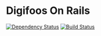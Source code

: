 Digifoos On Rails
=================

[![Dependency Status](https://gemnasium.com/DerKobe/Digifoos-on-Rails.svg)](https://gemnasium.com/DerKobe/Digifoos-on-Rails)
[![Build Status](https://travis-ci.org/DerKobe/Digifoos-on-Rails.svg?branch=master)](https://travis-ci.org/DerKobe/Digifoos-on-Rails)